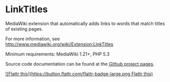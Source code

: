 LinkTitles
==========

MediaWiki extension that automatically adds links to words that match titles of existing pages.

For more information, see http://www.mediawiki.org/wiki/Extension:LinkTitles

Minimum requirements: MediaWiki 1.21+, PHP 5.3

Source code documentation can be found at the [Github project
pages](http://bovender.github.io/LinkTitles).

[![Flattr this](https://button.flattr.com/flattr-badge-large.png Flattr this)](https://flattr.com/submit/auto?user_id=bovender&url=https%3A%2F%2Fgithub.com%2Fbovender%2FLinkTitles)
